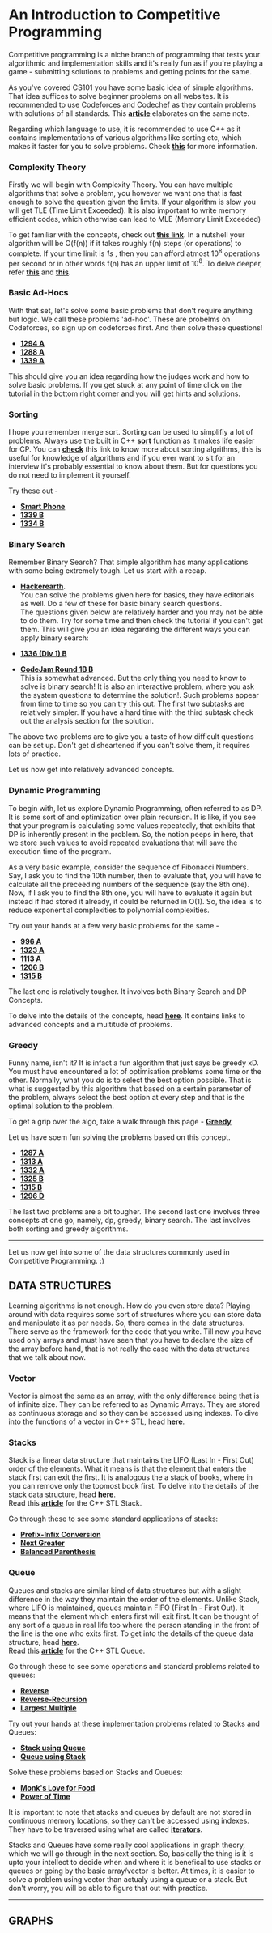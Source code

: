 # An Introduction to Competitive Programming

Competitive programming is a niche branch of programming that tests your algorithmic and implementation skills and it's really fun as if you're playing a game - submitting solutions to problems and getting points for the same.

As you've covered CS101 you have some basic idea of simple algorithms. That idea suffices to solve beginner problems on all websites. It is recommended to use Codeforces and Codechef as they contain problems with solutions of all standards. This [**article**]( https://medium.com/techatucla/introduction-to-competitive-programming-3dca32e5f9a0 ) 
elaborates on the same note.

Regarding which language to use, it is recommended to use C++ as it contains implementations of various algorithms like sorting etc, which makes it faster for you to solve problems. Check [**this**](https://www.topcoder.com/community/competitive-programming/tutorials/power-up-c-with-the-standard-template-library-part-1/) for more information.

### Complexity Theory

Firstly we will begin with Complexity Theory. You can have multiple algorithms that solve a problem, you however we want one that is fast enough to solve the question given the limits. If your algorithm is slow you will get TLE (Time Limit Exceeded). It is also important to write memory efficient codes, which otherwise can lead to MLE (Memory Limit Exceeded)

To get familiar with the concepts, check out [**this link**](https://www.hackerearth.com/practice/basic-programming/complexity-analysis/time-and-space-complexity/tutorial/). In a nutshell your algorithm will be O(f(n)) if it takes roughly f(n) steps (or operations) to complete. If your time limit is *1s* , then you can afford atmost 10<sup>8</sup> operations per second or in other words f(n) has an upper limit of 10<sup>8</sup>.
To delve deeper, refer [**this**](https://www.geeksforgeeks.org/knowing-the-complexity-in-competitive-programming/) and [**this**](https://drive.google.com/file/d/0B-W-TWxgtybGd3dFUzg1OHNsM2M/view?usp=drive_open).

### Basic Ad-Hocs

With that set, let's solve some basic problems that don't require anything but logic. We call these problems 'ad-hoc'. These are probelms on Codeforces, so sign up on codeforces first. And then solve these questions!

* [**1294 A**](https://codeforces.com/contest/1294/problem/A)
* [**1288 A**](https://codeforces.com/contest/1288/problem/A)
* [**1339 A**](https://codeforces.com/contest/1339/problem/A)

This should give you an idea regarding how the judges work and how to solve basic problems. If you get stuck at any point of time click on the tutorial in the bottom right corner and you will get hints and solutions.

### Sorting

I hope you remember merge sort. Sorting can be used to simplifiy a lot of problems. Always use the built in C++ [**sort**](https://www.geeksforgeeks.org/sort-c-stl/) function as it makes life easier for CP. 
You can [**check**](https://www.geeksforgeeks.org/know-sorting-algorithm-set-1-sorting-weapons-used-programming-languages/) this link to know more about sorting algrithms, this is useful for knowledge of algorithms and if you ever want to sit for an interview it's probably essential to know about them. But for questions you do not need to implement it yourself.

Try these out - 

* [**Smart Phone**](https://www.codechef.com/ZCOPRAC/problems/ZCO14003/)
* [**1339 B**](https://codeforces.com/problemset/problem/1339/B)
* [**1334 B**](https://codeforces.com/problemset/problem/1334/B)

### Binary Search

Remember Binary Search? That simple algorithm has many applications with some being extremely tough. Let us start with a recap.  

* [**Hackerearth**](https://www.hackerearth.com/practice/algorithms/searching/binary-search/tutorial/).  
You can solve the problems given here for basics, they have editorials as well. Do a few of these for basic binary search questions.  
The questions given below are relatively harder and you may not be able to do them. Try for some time and then check the tutorial if you can't get them. This will give you an idea regarding the different ways you can apply binary search: 

* [**1336 (Div 1) B**](https://codeforces.com/problemset/problem/1336/B)
* [**CodeJam Round 1B B**](https://codingcompetitions.withgoogle.com/codejam/round/000000000019fef2/00000000002d5b63)  
This is somewhat advanced. But the only thing you need to know to solve is binary search! It is also an interactive problem, where you ask the system questions to determine the solution!. Such problems appear from time to time so you can try this out. The first two subtasks are relatively simpler. If you have a hard time with the third subtask check out the analysis section for the solution.

The above two problems are to give you a taste of how difficult questions can be set up. Don't get disheartened if you can't solve them, it requires lots of practice.   

Let us now get into relatively advanced concepts.

### Dynamic Programming 

To begin with, let us explore Dynamic Programming, often referred to as DP. It is some sort of and optimization over plain recursion. It is like, if you see that your program is calculating some values repeatedly, that exhibits that DP is inherently present in the problem. So, the notion peeps in here, that we store such values to avoid repeated evaluations that will save the execution time of the program.  

As a very basic example, consider the sequence of Fibonacci Numbers. Say, I ask you to find the 10th number, then to evaluate that, you will have to calculate all the preceeding numbers of the sequence (say the 8th one). Now, if I ask you to find the 8th one, you will have to evaluate it again but instead if had stored it already, it could be returned in O(1). So, the idea is to reduce exponential complexities to polynomial complexities.

Try out your hands at a few very basic problems for the same -  

* **[996 A](https://codeforces.com/problemset/problem/996/A)**
* **[1323 A](https://codeforces.com/problemset/problem/1323/A)**
* **[1113 A](https://codeforces.com/problemset/problem/1113/A)**
* **[1206 B](https://codeforces.com/problemset/problem/1206/B)**
* **[1315 B](https://codeforces.com/problemset/problem/1315/B)**   

The last one is relatively tougher. It involves both Binary Search and DP Concepts.

To delve into the details of the concepts, head **[here](https://www.geeksforgeeks.org/dynamic-programming/)**. It contains links to advanced concepts and a multitude of problems.

### Greedy

Funny name, isn't it? It is infact a fun algorithm that just says be greedy xD. You must have encountered a lot of optimisation problems some time or the other. Normally, what you do is to select the best option possible. That is what is suggested by this algorithm that based on a certain parameter of the problem, always select the best option at every step and that is the optimal solution to the problem.

To get a grip over the algo, take a walk through this page - **[Greedy](https://www.geeksforgeeks.org/greedy-algorithms/)**

Let us have soem fun solving the problems based on this concept.  

* **[1287 A](https://codeforces.com/problemset/problem/1287/A)**
* **[1313 A](https://codeforces.com/problemset/problem/1313/A)**
* **[1332 A](https://codeforces.com/problemset/problem/1332/A)**
* **[1325 B](https://codeforces.com/problemset/problem/1325/B)**
* **[1315 B](https://codeforces.com/problemset/problem/1315/B)**
* **[1296 D](https://codeforces.com/problemset/problem/1296/D)**

The last two problems are a bit tougher. The second last one involves three concepts at one go, namely, dp, greedy, binary search. The last involves both sorting and greedy algorithms.   

---

Let us now get into some of the data structures commonly used in Competitive Programming. :)

## DATA STRUCTURES

Learning algorithms is not enough. How do you even store data? Playing around with data requires some sort of structures where you can store data and manipulate it as per needs. So, there comes in the data structures. There serve as the framework for the code that you write. Till now you have used only arrays and must have seen that you have to declare the size of the array before hand, that is not really the case with the data structures that we talk about now.

### Vector

Vector is almost the same as an array, with the only difference being that is of infinite size. They can be referred to as Dynamic Arrays. They are stored as continuous storage and so they can be accessed using indexes. To dive into the functions of a vector in C++ STL, head **[here](https://www.geeksforgeeks.org/vector-in-cpp-stl/)**.

### Stacks

Stack is a linear data structure that maintains the LIFO (Last In - First Out) order of the elements. What it means is that the element that enters the stack first can exit the first. It is analogous the a stack of books, where in you can remove only the topmost book first. To delve into the details of the stack data structure, head **[here](https://www.geeksforgeeks.org/stack-data-structure/)**.   
Read this **[article](https://www.geeksforgeeks.org/stack-in-cpp-stl/)** for the C++ STL Stack.  

Go through these to see some standard applications of stacks:  
* **[Prefix-Infix Conversion](https://www.geeksforgeeks.org/prefix-infix-conversion/)**
* **[Next Greater](https://www.geeksforgeeks.org/next-greater-element/)**
* **[Balanced Parenthesis](https://www.geeksforgeeks.org/check-for-balanced-parentheses-in-an-expression/)**

### Queue

Queues and stacks are similar kind of data structures but with a slight difference in the way they maintain the order of the elements. Unlike Stack, where LIFO is maintained, queues maintain FIFO (First In - First Out). It means that the element which enters first will exit first. It can be thought of any sort of a queue in real life too where the person standing in the front of the line is the one who exits first. To get into the details of the queue data structure, head **[here](https://www.geeksforgeeks.org/queue-data-structure/)**.  
Read this **[article](https://www.geeksforgeeks.org/queue-cpp-stl/)** for the C++ STL Queue.

Go through these to see some operations and standard problems related to queues:  
* **[Reverse](https://www.geeksforgeeks.org/reversing-a-queue/)**
* **[Reverse-Recursion](https://www.geeksforgeeks.org/reversing-queue-using-recursion/)**
* **[Largest Multiple](https://www.geeksforgeeks.org/find-the-largest-number-multiple-of-3/)**


Try out your hands at these implementation problems related to Stacks and Queues:  
* **[Stack using Queue](https://www.geeksforgeeks.org/implement-stack-using-queue/)**
* **[Queue using Stack](https://www.geeksforgeeks.org/queue-using-stacks/)**  

Solve these problems based on Stacks and Queues: 
* **[Monk's Love for Food](https://www.hackerearth.com/challenges/competitive/code-monk-stacks-queues/algorithm/monks-love-for-food/)**
* **[Power of Time](https://www.hackerearth.com/challenges/competitive/code-monk-stacks-queues/algorithm/monks-love-for-food/)**

It is important to note that stacks and queues by default are not stored in continuous memory locations, so they can't be accessed using indexes. They have to be traversed using what are called **[iterators](https://www.geeksforgeeks.org/iterators-c-stl/)**.

Stacks and Queues have some really cool applications in graph theory, which we will go through in the next section. So, basically the thing is it is upto your intellect to decide when and where it is benefical to use stacks or queues or going by the basic array/vector is better. At times, it is easier to solve a problem using vector than actualy using a queue or a stack. But don't worry, you will be able to figure that out with practice.  

---

## GRAPHS 

